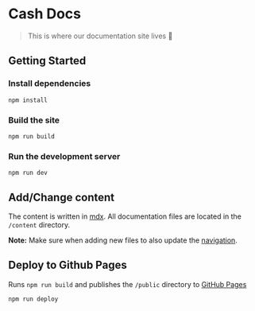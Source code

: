 # Cash Docs

> This is where our documentation site lives 📄

## Getting Started

### Install dependencies

`npm install`

### Build the site

`npm run build`

### Run the development server

`npm run dev`

## Add/Change content

The content is written in [mdx](https://github.com/mdx-js/mdx).
All documentation files are located in the `/content` directory.

**Note:** Make sure when adding new files to also update the [navigation](./src/@primer/gatsby-theme-doctocat/nav.yml).

## Deploy to Github Pages

Runs `npm run build` and publishes the `/public` directory to [GitHub Pages](https://millionscard.github.io/cash/)

`npm run deploy`
